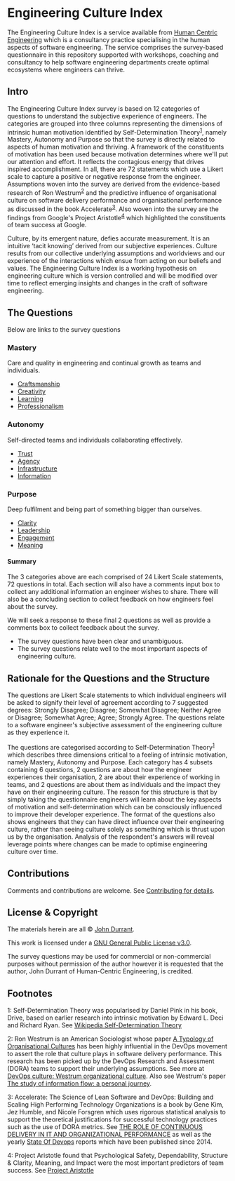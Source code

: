 # Engineering Culture Index
The Engineering Culture Index is a service available from [Human Centric Engineering](https://www.humancentricengineering.com/) which is a consultancy practice specialising in the human aspects of software engineering. The service comprises the survey-based questionnaire in this repository supported with workshops, coaching and consultancy to help software engineering departments create optimal ecosystems where engineers can thrive.

## Intro
The Engineering Culture Index survey is based on 12 categories of questions to understand the subjective experience of engineers. The categories are grouped into three columns representing the dimensions of intrinsic human motivation identified by Self-Determination Theory<sup>[1](#self-determination-theory)</sup>, namely Mastery, Autonomy and Purpose so that the survey is directly related to aspects of human motivation and thriving. A framework of the constituents of motivation has been used because motivation determines where we'll put our attention and effort. It reflects the contagious energy that drives inspired accomplishment. In all, there are 72 statements which use a Likert scale to capture a positive or negative response from the engineer. Assumptions woven into the survey are derived from the evidence-based research of Ron Westrum<sup>[2](#ron-westrum)</sup> and the predictive influence of organisational culture on software delivery performance and organisational performance as discussed in the book Accelerate<sup>[3](#accelerate)</sup>. Also woven into the survey are the findings from Google's Project Aristotle<sup>[4](#aristotle)</sup> which highlighted the constituents of team success at Google.

Culture, by its emergent nature, defies accurate measurement. It is an intuitive ‘tacit knowing’ derived from our subjective experiences. Culture results from our collective underlying assumptions and worldviews and our experience of the interactions which ensue from acting on our beliefs and values. The Engineering Culture Index is a working hypothesis on engineering culture which is version controlled and will be modified over time to reflect emerging insights and changes in the craft of software engineering.

## The Questions
Below are links to the survey questions

### Mastery
Care and quality in engineering and continual growth as teams and individuals.

* <a href="/questions/craftsmanship.md">Craftsmanship</a>
* <a href="/questions/creativity.md">Creativity</a>
* <a href="/questions/learning.md">Learning</a>
* <a href="/questions/professionalism.md">Professionalism</a>

### Autonomy
Self-directed teams and individuals collaborating effectively.

* <a href="/questions/trust.md">Trust</a>
* <a href="/questions/agency.md">Agency</a>
* <a href="/questions/infrastructure.md">Infrastructure</a>
* <a href="/questions/information.md">Information</a>

### Purpose
Deep fulfilment and being part of something bigger than ourselves.

* <a href="/questions/clarity.md">Clarity</a>
* <a href="/questions/leadership.md">Leadership</a>
* <a href="/questions/engagement.md">Engagement</a>
* <a href="/questions/meaning.md">Meaning</a>

#### Summary
The 3 categories above are each comprised of 24 Likert Scale statements, 72 questions in total. Each section will also have a comments input box to collect any additional information an engineer wishes to share. There will also be a concluding section to collect feedback on how engineers feel about the survey.

We will seek a response to these final 2 questions as well as provide a comments box to collect feedback about the survey.
* The survey questions have been clear and unambiguous.
* The survey questions relate well to the most important aspects of engineering culture.


## Rationale for the Questions and the Structure
The questions are Likert Scale statements to which individual engineers will be asked to signify their level of agreement according to 7 suggested degrees: Strongly Disagree; Disagree; Somewhat Disagree; Neither Agree or Disagree; Somewhat Agree; Agree; Strongly Agree. The questions relate to a software engineer's subjective assessment of the engineering culture as they experience it.

The questions are categorised according to Self-Determination Theory<sup>[1](#self-determination-theory)</sup> which describes three dimensions critical to a feeling of intrinsic motivation, namely Mastery, Autonomy and Purpose. Each category has 4 subsets containing 6 questions, 2 questions are about how the engineer experiences their organisation, 2 are about their experience of working in teams, and 2 questions are about them as individuals and the impact they have on their engineering culture. The reason for this structure is that by simply taking the questionnaire engineers will learn about the key aspects of motivation and self-determination which can be consciously influenced to improve their developer experience. The format of the questions also shows engineers that they can have direct influence over their engineering culture, rather than seeing culture solely as something which is thrust upon us by the organisation. Analysis of the respondent's answers will reveal leverage points where changes can be made to optimise engineering culture over time.

## Contributions
Comments and contributions are welcome. See <a href="CONTRIBUTING.md">Contributing for details</a>.

## License & Copyright

The materials herein are all &copy; [John Durrant](https://www.linkedin.com/in/johndurrant/).

This work is licensed under a <a rel="/license" href="/LICENSE">GNU General Public License v3.0</a>.

The survey questions may be used for commercial or non-commercial purposes without permission of the author however it is requested that the author, John Durrant of Human-Centric Engineering, is credited.

## Footnotes
<a name="self-determination-theory">1</a>: Self-Determination Theory was popularised by Daniel Pink in his book, Drive, based on earlier research into intrinsic motivation by Edward L. Deci and Richard Ryan. See [Wikipedia Self-Determination Theory](https://en.wikipedia.org/wiki/Self-determination_theory)

<a name="ron-westrum">2</a>: Ron Westrum is an American Sociologist whose paper [A Typology of Organisational Cultures](https://qualitysafety.bmj.com/content/13/suppl_2/ii22) has been highly influential in the DevOps movement to assert the role that culture plays in software delivery performance. This research has been picked up by the DevOps Research and Assessment (DORA) teams to support their underlying assumptions. See more at [DevOps culture: Westrum organizational culture](https://cloud.google.com/architecture/devops/devops-culture-westrum-organizational-culture). Also see Westrum's paper [The study of information flow: a personal journey](https://www.researchgate.net/publication/261186680_The_study_of_information_flow_A_personal_journey).

<a name="accelerate">3</a>: Accelerate: The Science of Lean Software and DevOps: Building and Scaling High Performing Technology Organizations is a book by Gene Kim, Jez Humble, and Nicole Forsgren which uses rigorous statistical analysis to support the theoretical justifications for successful technology practices such as the use of DORA metrics. See [THE ROLE OF CONTINUOUS DELIVERY IN IT AND ORGANIZATIONAL PERFORMANCE](https://deliverypdf.ssrn.com/delivery.php?ID=042078025114070002072097115101078072040084020051087045067030119027078068068102115100114096097007061062034023124105029092009095021052023087058005028014084000121075030066014005021124005122025120105097005125075006118127109075078103122025000108088115087001&EXT=pdf&INDEX=TRUE) as well as the yearly [State Of Devops](https://cloud.google.com/devops/state-of-devops) reports which have been published since 2014.

<a name="aristotle">4</a>: Project Aristotle found that Psychological Safety, Dependability, Structure & Clarity, Meaning, and Impact were the most important predictors of team success. See [Project Aristotle](https://rework.withgoogle.com/print/guides/5721312655835136/)
